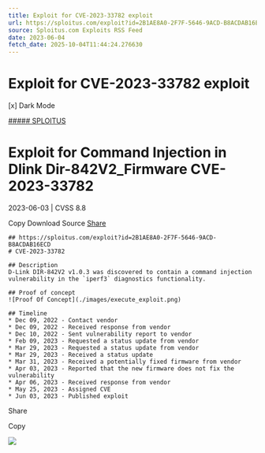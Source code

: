 ```yaml
---
title: Exploit for CVE-2023-33782 exploit
url: https://sploitus.com/exploit?id=2B1AE8A0-2F7F-5646-9ACD-B8ACDAB16ECD&utm_source=rss&utm_medium=rss
source: Sploitus.com Exploits RSS Feed
date: 2023-06-04
fetch_date: 2025-10-04T11:44:24.276630
---
```


# Exploit for CVE-2023-33782 exploit

[x]
Dark Mode

[##### SPLOITUS](/)

# Exploit for Command Injection in Dlink Dir-842V2\_Firmware CVE-2023-33782

2023-06-03 | CVSS 8.8

Copy
Download
Source
[Share](#share-url)

```
## https://sploitus.com/exploit?id=2B1AE8A0-2F7F-5646-9ACD-B8ACDAB16ECD
# CVE-2023-33782

## Description
D-Link DIR-842V2 v1.0.3 was discovered to contain a command injection vulnerability in the `iperf3` diagnostics functionality.

## Proof of concept
![Proof Of Concept](./images/execute_exploit.png)

## Timeline
* Dec 09, 2022 - Contact vendor
* Dec 09, 2022 - Received response from vendor
* Dec 10, 2022 - Sent vulnerability report to vendor
* Feb 09, 2023 - Requested a status update from vendor
* Mar 29, 2023 - Requested a status update from vendor
* Mar 29, 2023 - Received a status update
* Mar 31, 2023 - Received a potentially fixed firmware from vendor
* Apr 03, 2023 - Reported that the new firmware does not fix the vulnerability
* Apr 06, 2023 - Received response from vendor
* May 25, 2023 - Assigned CVE
* Jun 03, 2023 - Published exploit
```

Share

Copy

![](https://mc.yandex.ru/watch/54912310)